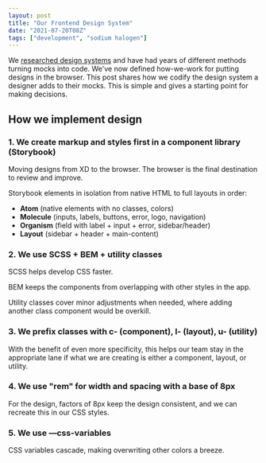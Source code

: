 ```yaml
---
layout: post
title: "Our Frontend Design System"
date: "2021-07-20T08Z"
tags: ["development", "sodium halogen"]
---
```


We [researched design systems](/design-system-research/) and have had years of different methods turning mocks into code. We've now defined how-we-work for putting designs in the browser. This post shares how we codify the design system a designer adds to their mocks. This is simple and gives a starting point for making decisions.

## How we implement design

### 1. We create markup and styles first in a component library (Storybook)

Moving designs from XD to the browser. The browser is the final destination to review and improve.

Storybook elements in isolation from native HTML to full layouts in order:

- **Atom** (native elements with no classes, colors)
- **Molecule** (inputs, labels, buttons, error, logo, navigation)
- **Organism** (field with label + input + error, sidebar/header)
- **Layout** (sidebar + header + main-content)

### 2. We use SCSS + BEM + utility classes

SCSS helps develop CSS faster.

BEM keeps the components from overlapping with other styles in the app.

Utility classes cover minor adjustments when needed, where adding another class component would be overkill.

### 3. We prefix classes with **c-** (component), **l-** (layout), **u-** (utility)

With the benefit of even more specificity, this helps our team stay in the appropriate lane if what we are creating is either a component, layout, or utility.

### 4. We use "rem" for width and spacing with a base of 8px

For the design, factors of 8px keep the design consistent, and we can recreate this in our CSS styles.

### 5. We use —css-variables

CSS variables cascade, making overwriting other colors a breeze.
